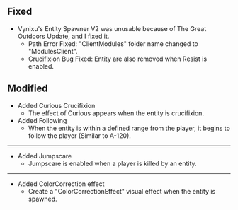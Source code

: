 ## Fixed
- Vynixu's Entity Spawner V2 was unusable because of The Great Outdoors Update, and I fixed it.
    - Path Error Fixed: "ClientModules" folder name changed to "ModulesClient".
    - Crucifixion Bug Fixed: Entity are also removed when Resist is enabled.
## Modified
- Added Curious Crucifixion
    - The effect of Curious appears when the entity is crucifixion.
- Added Following
    - When the entity is within a defined range from the player, it begins to follow the player (Similar to A-120).
---
- Added Jumpscare
    - Jumpscare is enabled when a player is killed by an entity.
---
- Added ColorCorrection effect
    - Create a "ColorCorrectionEffect" visual effect when the entity is spawned.
